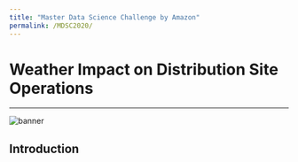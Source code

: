 ```yaml
---
title: "Master Data Science Challenge by Amazon"
permalink: /MDSC2020/
---
```


# Weather Impact on Distribution Site Operations
---

![banner](/cv-portfolio/assets/images/amazon800.png)

## Introduction
